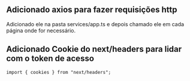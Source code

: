 ## Adicionado axios para fazer requisições http

Adicionado ele na pasta services/app.ts e depois chamado ele em cada página onde for necessário.

## Adicionado Cookie do next/headers para lidar com o token de acesso

`import { cookies } from "next/headers";`